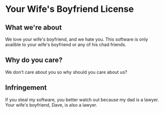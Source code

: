 # Your Wife's Boyfriend License

## What we're about
We love your wife's boyfriend, and we hate you. This software is only availble to your wife's boyfriend or any of his chad friends.

## Why do you care?
We don't care about you so why should you care about us?

## Infringement 
If you steal my software, you better watch out because my dad is a lawyer. Your wife's boyfriend, Dave, is also a lawyer.
